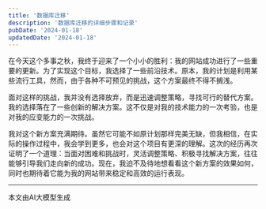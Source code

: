 ```yaml
---
title: '数据库迁移'
description: '数据库迁移的详细步骤和记录'
pubDate: '2024-01-18'
updatedDate: '2024-01-18'
---
```


在今天这个多事之秋，我终于迎来了一个小小的胜利：我的网站成功进行了一些重要的更新。为了实现这个目标，我选择了一些前沿技术。原本，我的计划是利用某些流行工具，然而，由于各种不可预见的挑战，这个方案最终不得不搁浅。

面对这样的挑战，我并没有选择放弃，而是迅速调整策略，寻找可行的替代方案。我的选择落在了一些创新的解决方案。这不仅是对我的技术能力的一次考验，也是对我的应变能力的一次挑战。

我对这个新方案充满期待。虽然它可能不如原计划那样完美无缺，但我相信，在实际的操作过程中，我会学到更多，也会对这个项目有更深的理解。这次的经历再次证明了一个道理：当面对困难和挑战时，灵活调整策略、积极寻找解决方案，往往能够引导我们走向新的成功。现在，我迫不及待地想看看这个新方案的效果如何，同时也期待着它能为我的网站带来稳定和高效的运行表现。


---
 
本文由AI大模型生成
